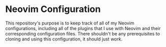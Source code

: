 # Neovim Configuration

This repository's purpose is to keep track of all of my Neovim configurations, including all of the plugins that I use with Neovim and their corresponding configuration files. There shouldn't be any prerequisites to cloning and using this configuration, it should just _work_.
